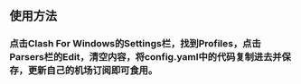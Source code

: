 ## 使用方法
### 点击Clash For Windows的Settings栏，找到Profiles，点击Parsers栏的Edit，清空内容，将config.yaml中的代码复制进去并保存，更新自己的机场订阅即可食用。
